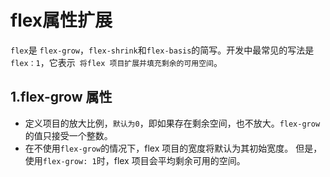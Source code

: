 # flex属性扩展

`flex`是 `flex-grow`，`flex-shrink`和`flex-basis`的简写。开发中最常见的写法是`flex：1`，它表示` 将flex 项目扩展并填充剩余的可用空间`。



## 1.flex-grow 属性

- 定义项目的放大比例，`默认为0`，即如果存在剩余空间，也不放大。`flex-grow`的值只接受一个整数。
- 在不使用`flex-grow`的情况下，flex 项目的宽度将默认为其初始宽度。 但是，使用`flex-grow: 1`时，flex 项目会平均剩余可用的空间。